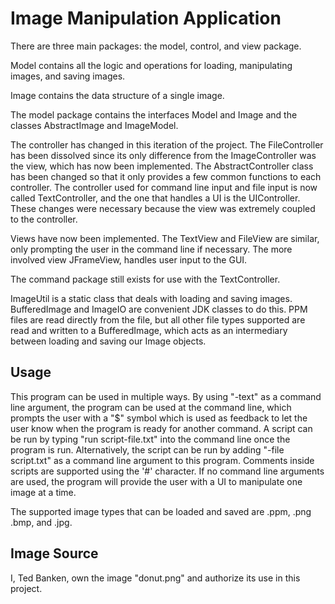 # Image Manipulation Application

There are three main packages: the model, control, and view package.

Model contains all the logic and operations for loading, 
manipulating images, and saving images.

Image contains the data structure of a single image.

The model package contains the interfaces Model and Image and the
classes AbstractImage and ImageModel.

The controller has changed in this iteration of the project. The FileController has been dissolved
since its only difference from the ImageController was the view, which has now been implemented.
The AbstractController class has been changed so that it only provides a few common functions to 
each controller. The controller used for command line input and file input is now called
TextController, and the one that handles a UI is the UIController. These changes were necessary because the view
was extremely coupled to the controller.

Views have now been implemented. The TextView and FileView are similar, only prompting the user in
the command line if necessary. The more involved view JFrameView, handles user input to the GUI.

The command package still exists for use with the TextController.

ImageUtil is a static class that deals with loading and saving images.
BufferedImage and ImageIO are convenient JDK classes to do this. 
PPM files are read directly from the file, but all other file types supported
are read and written to a BufferedImage, which acts as an intermediary between
loading and saving our Image objects.

## Usage

This program can be used in multiple ways. By using "-text" as a command line argument,
the program can be used at the command line, which prompts the user with a "$" symbol which is used
as feedback to let the user know when the program is ready for another
command. A script can be run by typing "run script-file.txt" into
the command line once the program is run. 
Alternatively, the script can be run by adding "-file script.txt"
as a command line argument to this program. Comments inside scripts are
supported using the '#' character. If no command line arguments are used,
the program will provide the user with a UI to manipulate one image at a time.

The supported image types that can be loaded and saved are .ppm, .png
.bmp, and .jpg.


## Image Source

I, Ted Banken, own the image "donut.png" and authorize its use 
in this project.

